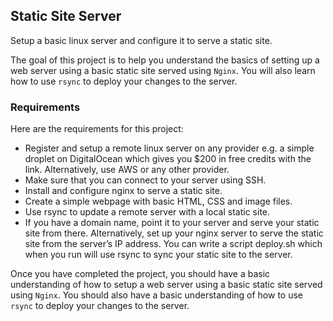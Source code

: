 ## Static Site Server
Setup a basic linux server and configure it to serve a static site.

The goal of this project is to help you understand the basics of setting up a web server using a basic static site served using `Nginx`. You will also learn how to use `rsync` to deploy your changes to the server.

### Requirements
Here are the requirements for this project:

* Register and setup a remote linux server on any provider e.g. a simple droplet on DigitalOcean which gives you $200 in free credits with the link. Alternatively, use AWS or any other provider.
* Make sure that you can connect to your server using SSH.
* Install and configure nginx to serve a static site.
* Create a simple webpage with basic HTML, CSS and image files.
* Use rsync to update a remote server with a local static site.
* If you have a domain name, point it to your server and serve your static site from there. Alternatively, set up your nginx server to serve the static site from the server’s IP address.
You can write a script deploy.sh which when you run will use rsync to sync your static site to the server.

Once you have completed the project, you should have a basic understanding of how to setup a web server using a basic static site served using `Nginx`. You should also have a basic understanding of how to use `rsync` to deploy your changes to the server.
